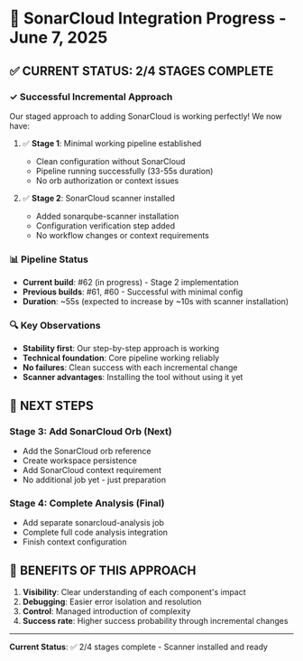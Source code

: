 # 🚀 SonarCloud Integration Progress - June 7, 2025

## ✅ CURRENT STATUS: 2/4 STAGES COMPLETE

### ✓ Successful Incremental Approach
Our staged approach to adding SonarCloud is working perfectly! We now have:

1. ✅ **Stage 1**: Minimal working pipeline established
   - Clean configuration without SonarCloud
   - Pipeline running successfully (33-55s duration)
   - No orb authorization or context issues

2. ✅ **Stage 2**: SonarCloud scanner installed
   - Added sonarqube-scanner installation
   - Configuration verification step added
   - No workflow changes or context requirements

### 📊 Pipeline Status
- **Current build**: #62 (in progress) - Stage 2 implementation
- **Previous builds**: #61, #60 - Successful with minimal config
- **Duration**: ~55s (expected to increase by ~10s with scanner installation)

### 🔍 Key Observations
- **Stability first**: Our step-by-step approach is working
- **Technical foundation**: Core pipeline working reliably
- **No failures**: Clean success with each incremental change
- **Scanner advantages**: Installing the tool without using it yet

## 🎯 NEXT STEPS

### Stage 3: Add SonarCloud Orb (Next)
- Add the SonarCloud orb reference
- Create workspace persistence
- Add SonarCloud context requirement
- No additional job yet - just preparation

### Stage 4: Complete Analysis (Final)
- Add separate sonarcloud-analysis job
- Complete full code analysis integration
- Finish context configuration

## 💪 BENEFITS OF THIS APPROACH

1. **Visibility**: Clear understanding of each component's impact
2. **Debugging**: Easier error isolation and resolution
3. **Control**: Managed introduction of complexity
4. **Success rate**: Higher success probability through incremental changes

---

**Current Status**: ✅ 2/4 stages complete - Scanner installed and ready
